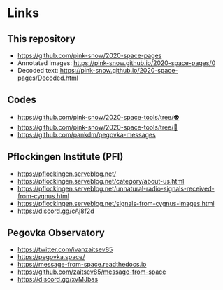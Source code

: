 # Links

## This repository
* https://github.com/pink-snow/2020-space-pages
* Annotated images: https://pink-snow.github.io/2020-space-pages/0
* Decoded text: https://pink-snow.github.io/2020-space-pages/Decoded.html

## Codes
* https://github.com/pink-snow/2020-space-tools/tree/👽
* https://github.com/pink-snow/2020-space-tools/tree/🧬
* https://github.com/pankdm/pegovka-messages

## Pflockingen Institute (PFI)

* https://pflockingen.serveblog.net/
* https://pflockingen.serveblog.net/category/about-us.html
* https://pflockingen.serveblog.net/unnatural-radio-signals-received-from-cygnus.html
* https://pflockingen.serveblog.net/signals-from-cygnus-images.html
* https://discord.gg/cAj8f2d

## Pegovka Observatory
* https://twitter.com/ivanzaitsev85
* https://pegovka.space/
* https://message-from-space.readthedocs.io
* https://github.com/zaitsev85/message-from-space
* https://discord.gg/xvMJbas

